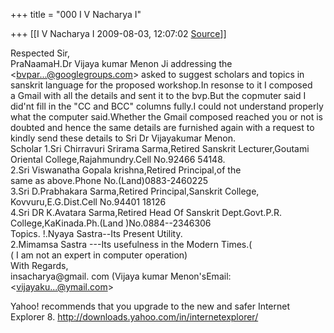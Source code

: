 +++
title = "000 I V Nacharya I"

+++
[[I V Nacharya I	2009-08-03, 12:07:02 [Source](https://groups.google.com/g/bvparishat/c/EQLxTOJmYYs)]]



  
Respected Sir,  
PraNaamaH.Dr Vijaya kumar Menon Ji addressing the \<[bvpar...@googlegroups.com]()\> asked to suggest scholars and topics in sanskrit language for the proposed workshop.In resonse to it I composed  
a Gmail with all the details and sent it to the bvp.But the copmuter
said I did'nt fill in the "CC and BCC" columns fully.I could not understand properly what the computer said.Whether the Gmail composed reached you or not is doubted and hence the same details are furnished again with a request to kindly send these details to Sri Dr Vijayakumar Menon.  
Scholar 1.Sri Chirravuri Srirama Sarma,Retired Sanskrit Lecturer,Goutami  
Oriental College,Rajahmundry.Cell No.92466 54148.  
2.Sri Viswanatha Gopala krishna,Retired Principal,of the  
same as above.Phone No.(Land)0883-2460225  
3.Sri D.Prabhakara Sarma,Retired Principal,Sanskrit College,  
Kovvuru,E.G.Dist.Cell No.94401 18126  
4.Sri DR K.Avatara Sarma,Retired Head Of Sanskrit Dept.Govt.P.R.  
College,KaKinada.Ph.(Land )No.0884--2346306  
Topics. !.Nyaya Sastra--Its Present Utility.  
2.Mimamsa Sastra ---Its usefulness in the Modern Times.(  
( I am not an expert in computer operation)  
With Regards,  
insacharya@gmail. com (Vijaya kumar Menon'sEmail:\<[vijayaku...@ymail.com]()\>

  
Yahoo! recommends that you upgrade to the new and safer Internet Explorer 8. <http://downloads.yahoo.com/in/internetexplorer/>  

